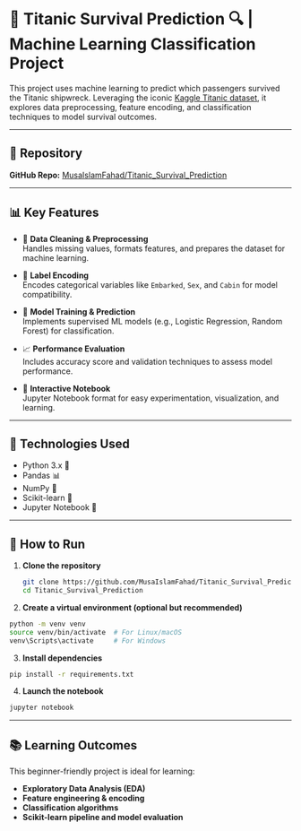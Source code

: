 # 🚢 Titanic Survival Prediction 🔍 | Machine Learning Classification Project

This project uses machine learning to predict which passengers survived the Titanic shipwreck. Leveraging the iconic [Kaggle Titanic dataset](https://www.kaggle.com/c/titanic), it explores data preprocessing, feature encoding, and classification techniques to model survival outcomes.

---

## 📁 Repository
**GitHub Repo:** [MusaIslamFahad/Titanic_Survival_Prediction](https://github.com/MusaIslamFahad/Titanic_Survival_Prediction)

---

## 📊 Key Features

- 🧹 **Data Cleaning & Preprocessing**  
  Handles missing values, formats features, and prepares the dataset for machine learning.

- 🧠 **Label Encoding**  
  Encodes categorical variables like `Embarked`, `Sex`, and `Cabin` for model compatibility.

- 🤖 **Model Training & Prediction**  
  Implements supervised ML models (e.g., Logistic Regression, Random Forest) for classification.

- 📈 **Performance Evaluation**  
  Includes accuracy score and validation techniques to assess model performance.

- 📓 **Interactive Notebook**  
  Jupyter Notebook format for easy experimentation, visualization, and learning.

---

## 🧰 Technologies Used

- Python 3.x 🐍  
- Pandas 📊  
- NumPy 🔢  
- Scikit-learn 🤖  
- Jupyter Notebook 📘  

---

## 🚀 How to Run

1. **Clone the repository**  
   ```bash
   git clone https://github.com/MusaIslamFahad/Titanic_Survival_Prediction.git
   cd Titanic_Survival_Prediction
   ```
   
2. **Create a virtual environment (optional but recommended)**
  ```bash
  python -m venv venv
  source venv/bin/activate  # For Linux/macOS
  venv\Scripts\activate     # For Windows
  ```

3. **Install dependencies**
  ```bash
  pip install -r requirements.txt
  ```

4. **Launch the notebook**
  ```bash
  jupyter notebook
  ```

---

## 📚 Learning Outcomes

This beginner-friendly project is ideal for learning:

- **Exploratory Data Analysis (EDA)**
- **Feature engineering & encoding**
- **Classification algorithms**
- **Scikit-learn pipeline and model evaluation**












